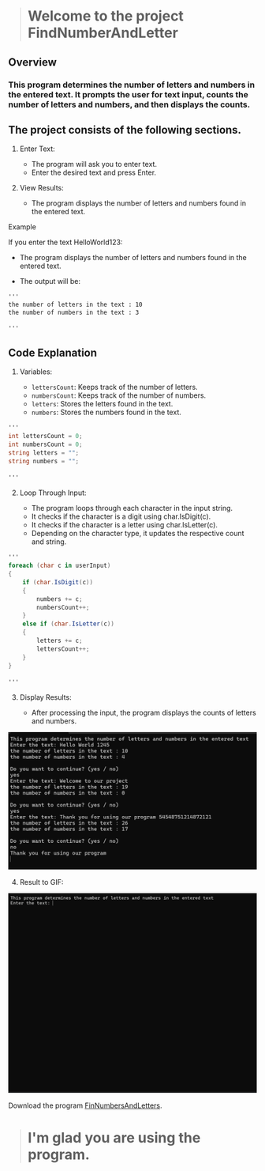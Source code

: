 > # Welcome to the project FindNumberAndLetter

## Overview

### This program determines the number of letters and numbers in the entered text. It prompts the user for text input, counts the number of letters and numbers, and then displays the counts.

## The project consists of the following sections. 

1. Enter Text:

    * The program will ask you to enter text.
    * Enter the desired text and press Enter.

2. View Results:

    * The program displays the number of letters and numbers found in the entered text.

Example

If you enter the text HelloWorld123:

* The program displays the number of letters and numbers found in the entered text.

* The output will be:

``` 
'''
the number of letters in the text : 10
the number of numbers in the text : 3

'''
```

## Code Explanation

1. Variables:

    * `lettersCount`: Keeps track of the number of letters. 
    * `numbersCount`: Keeps track of the number of numbers.
    * `letters`: Stores the letters found in the text.
    * `numbers`: Stores the numbers found in the text.

```cs 
'''
int lettersCount = 0;
int numbersCount = 0;
string letters = "";
string numbers = "";

'''
```

2. Loop Through Input:

    * The program loops through each character in the input string.
    * It checks if the character is a digit using char.IsDigit(c).
    * It checks if the character is a letter using char.IsLetter(c).
    * Depending on the character type, it updates the respective count and string.

```cs 
'''
foreach (char c in userInput)
{
    if (char.IsDigit(c))
    {
        numbers += c;
        numbersCount++;
    }
    else if (char.IsLetter(c))
    {
        letters += c;
        lettersCount++;
    }
}

'''
```
3. Display Results:

    * After processing the input, the program displays the counts of letters and numbers.

![result to img](/Image/image.png)

4. Result to GIF:

![result to gif](/GIF/result%20gif.gif)

Download the program [FinNumbersAndLetters](https://drive.google.com/file/d/1cU5Wt4VtX_sNFMVq1_lncYK24Dzt3gCM/view?usp=sharing).

> # I'm glad you are using the program.